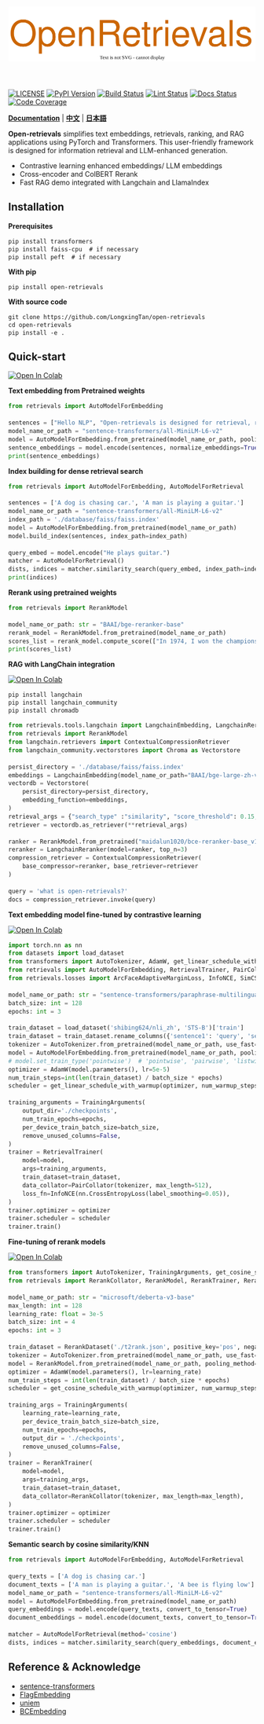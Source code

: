 [license-image]: https://img.shields.io/badge/License-Apache%202.0-blue.svg
[license-url]: https://opensource.org/licenses/Apache-2.0
[pypi-image]: https://badge.fury.io/py/open-retrievals.svg
[pypi-url]: https://pypi.org/project/open-retrievals
[pepy-image]: https://pepy.tech/badge/retrievals/month
[pepy-url]: https://pepy.tech/project/retrievals
[build-image]: https://github.com/LongxingTan/open-retrievals/actions/workflows/test.yml/badge.svg?branch=master
[build-url]: https://github.com/LongxingTan/open-retrievals/actions/workflows/test.yml?query=branch%3Amaster
[lint-image]: https://github.com/LongxingTan/open-retrievals/actions/workflows/lint.yml/badge.svg?branch=master
[lint-url]: https://github.com/LongxingTan/open-retrievals/actions/workflows/lint.yml?query=branch%3Amaster
[docs-image]: https://readthedocs.org/projects/open-retrievals/badge/?version=latest
[docs-url]: https://open-retrievals.readthedocs.io/en/latest/?version=latest
[coverage-image]: https://codecov.io/gh/longxingtan/open-retrievals/branch/master/graph/badge.svg
[coverage-url]: https://codecov.io/github/longxingtan/open-retrievals?branch=master

<h1 align="center">
<img src="./docs/source/_static/logo.svg" width="520" align=center/>
</h1><br>

[![LICENSE][license-image]][license-url]
[![PyPI Version][pypi-image]][pypi-url]
[![Build Status][build-image]][build-url]
[![Lint Status][lint-image]][lint-url]
[![Docs Status][docs-image]][docs-url]
[![Code Coverage][coverage-image]][coverage-url]


**[Documentation](https://open-retrievals.readthedocs.io)** | **[中文](https://github.com/LongxingTan/open-retrievals/blob/master/README_zh-CN.md)** | **[日本語](https://github.com/LongxingTan/open-retrievals/blob/master/README_ja-JP.md)**

**Open-retrievals** simplifies text embeddings, retrievals, ranking, and RAG applications using PyTorch and Transformers. This user-friendly framework is designed for information retrieval and LLM-enhanced generation.
- Contrastive learning enhanced embeddings/ LLM embeddings
- Cross-encoder and ColBERT Rerank
- Fast RAG demo integrated with Langchain and LlamaIndex


## Installation

**Prerequisites**
```shell
pip install transformers
pip install faiss-cpu  # if necessary
pip install peft  # if necessary
```

**With pip**
```shell
pip install open-retrievals
```

[//]: # (**With conda**)

[//]: # (```shell)

[//]: # (conda install open-retrievals -c conda-forge)

[//]: # (```)

**With source code**
```shell
git clone https://github.com/LongxingTan/open-retrievals
cd open-retrievals
pip install -e .
```


## Quick-start

[![Open In Colab](https://colab.research.google.com/assets/colab-badge.svg)](https://colab.research.google.com/drive/1-WBMisdWLeHUKlzJ2DrREXY_kSV8vjP3?usp=sharing)

**Text embedding from Pretrained weights**
```python
from retrievals import AutoModelForEmbedding

sentences = ["Hello NLP", "Open-retrievals is designed for retrieval, rerank and RAG"]
model_name_or_path = "sentence-transformers/all-MiniLM-L6-v2"
model = AutoModelForEmbedding.from_pretrained(model_name_or_path, pooling_method="mean")
sentence_embeddings = model.encode(sentences, normalize_embeddings=True, convert_to_tensor=True)
print(sentence_embeddings)
```

**Index building for dense retrieval search**
```python
from retrievals import AutoModelForEmbedding, AutoModelForRetrieval

sentences = ['A dog is chasing car.', 'A man is playing a guitar.']
model_name_or_path = "sentence-transformers/all-MiniLM-L6-v2"
index_path = './database/faiss/faiss.index'
model = AutoModelForEmbedding.from_pretrained(model_name_or_path)
model.build_index(sentences, index_path=index_path)

query_embed = model.encode("He plays guitar.")
matcher = AutoModelForRetrieval()
dists, indices = matcher.similarity_search(query_embed, index_path=index_path)
print(indices)
```

**Rerank using pretrained weights**
```python
from retrievals import RerankModel

model_name_or_path: str = "BAAI/bge-reranker-base"
rerank_model = RerankModel.from_pretrained(model_name_or_path)
scores_list = rerank_model.compute_score(["In 1974, I won the championship in Southeast Asia in my first kickboxing match", "In 1982, I defeated the heavy hitter Ryu Long."])
print(scores_list)
```

**RAG with LangChain integration**

[![Open In Colab](https://colab.research.google.com/assets/colab-badge.svg)](https://colab.research.google.com/drive/1fJC-8er-a4NRkdJkwWr4On7lGt9rAO4P?usp=sharing)

```shell
pip install langchain
pip install langchain_community
pip install chromadb
```

```python
from retrievals.tools.langchain import LangchainEmbedding, LangchainReranker
from retrievals import RerankModel
from langchain.retrievers import ContextualCompressionRetriever
from langchain_community.vectorstores import Chroma as Vectorstore

persist_directory = './database/faiss/faiss.index'
embeddings = LangchainEmbedding(model_name_or_path="BAAI/bge-large-zh-v1.5")
vectordb = Vectorstore(
    persist_directory=persist_directory,
    embedding_function=embeddings,
)
retrieval_args = {"search_type" :"similarity", "score_threshold": 0.15, "k": 10}
retriever = vectordb.as_retriever(**retrieval_args)

ranker = RerankModel.from_pretrained("maidalun1020/bce-reranker-base_v1")
reranker = LangchainReranker(model=ranker, top_n=3)
compression_retriever = ContextualCompressionRetriever(
    base_compressor=reranker, base_retriever=retriever
)

query = 'what is open-retrievals?'
docs = compression_retriever.invoke(query)
```

[//]: # (**RAG with LLamaIndex**)

[//]: # ()
[//]: # (```shell)

[//]: # (pip install llamaindex)

[//]: # (```)

[//]: # ()
[//]: # (```python)

[//]: # ()
[//]: # (```)

**Text embedding model fine-tuned by contrastive learning**

[![Open In Colab](https://colab.research.google.com/assets/colab-badge.svg)](https://colab.research.google.com/drive/17KXe2lnNRID-HiVvMtzQnONiO74oGs91?usp=sharing)

```python
import torch.nn as nn
from datasets import load_dataset
from transformers import AutoTokenizer, AdamW, get_linear_schedule_with_warmup, TrainingArguments
from retrievals import AutoModelForEmbedding, RetrievalTrainer, PairCollator, TripletCollator
from retrievals.losses import ArcFaceAdaptiveMarginLoss, InfoNCE, SimCSE, TripletLoss

model_name_or_path: str = "sentence-transformers/paraphrase-multilingual-mpnet-base-v2"
batch_size: int = 128
epochs: int = 3

train_dataset = load_dataset('shibing624/nli_zh', 'STS-B')['train']
train_dataset = train_dataset.rename_columns({'sentence1': 'query', 'sentence2': 'positive'})
tokenizer = AutoTokenizer.from_pretrained(model_name_or_path, use_fast=False)
model = AutoModelForEmbedding.from_pretrained(model_name_or_path, pooling_method="cls")
# model.set_train_type('pointwise')  # 'pointwise', 'pairwise', 'listwise'
optimizer = AdamW(model.parameters(), lr=5e-5)
num_train_steps=int(len(train_dataset) / batch_size * epochs)
scheduler = get_linear_schedule_with_warmup(optimizer, num_warmup_steps=0.05 * num_train_steps, num_training_steps=num_train_steps)

training_arguments = TrainingArguments(
    output_dir='./checkpoints',
    num_train_epochs=epochs,
    per_device_train_batch_size=batch_size,
    remove_unused_columns=False,
)
trainer = RetrievalTrainer(
    model=model,
    args=training_arguments,
    train_dataset=train_dataset,
    data_collator=PairCollator(tokenizer, max_length=512),
    loss_fn=InfoNCE(nn.CrossEntropyLoss(label_smoothing=0.05)),
)
trainer.optimizer = optimizer
trainer.scheduler = scheduler
trainer.train()
```

**Fine-tuning of rerank models**

[![Open In Colab](https://colab.research.google.com/assets/colab-badge.svg)](https://colab.research.google.com/drive/1QvbUkZtG56SXomGYidwI4RQzwODQrWNm?usp=sharing)

```python
from transformers import AutoTokenizer, TrainingArguments, get_cosine_schedule_with_warmup, AdamW
from retrievals import RerankCollator, RerankModel, RerankTrainer, RerankDataset

model_name_or_path: str = "microsoft/deberta-v3-base"
max_length: int = 128
learning_rate: float = 3e-5
batch_size: int = 4
epochs: int = 3

train_dataset = RerankDataset('./t2rank.json', positive_key='pos', negative_key='neg')
tokenizer = AutoTokenizer.from_pretrained(model_name_or_path, use_fast=False)
model = RerankModel.from_pretrained(model_name_or_path, pooling_method="mean")
optimizer = AdamW(model.parameters(), lr=learning_rate)
num_train_steps = int(len(train_dataset) / batch_size * epochs)
scheduler = get_cosine_schedule_with_warmup(optimizer, num_warmup_steps=0.05 * num_train_steps, num_training_steps=num_train_steps)

training_args = TrainingArguments(
    learning_rate=learning_rate,
    per_device_train_batch_size=batch_size,
    num_train_epochs=epochs,
    output_dir = './checkpoints',
    remove_unused_columns=False,
)
trainer = RerankTrainer(
    model=model,
    args=training_args,
    train_dataset=train_dataset,
    data_collator=RerankCollator(tokenizer, max_length=max_length),
)
trainer.optimizer = optimizer
trainer.scheduler = scheduler
trainer.train()
```

**Semantic search by cosine similarity/KNN**
```python
from retrievals import AutoModelForEmbedding, AutoModelForRetrieval

query_texts = ['A dog is chasing car.']
document_texts = ['A man is playing a guitar.', 'A bee is flying low']
model_name_or_path = "sentence-transformers/all-MiniLM-L6-v2"
model = AutoModelForEmbedding.from_pretrained(model_name_or_path)
query_embeddings = model.encode(query_texts, convert_to_tensor=True)
document_embeddings = model.encode(document_texts, convert_to_tensor=True)

matcher = AutoModelForRetrieval(method='cosine')
dists, indices = matcher.similarity_search(query_embeddings, document_embeddings, top_k=1)
```


## Reference & Acknowledge
- [sentence-transformers](https://github.com/UKPLab/sentence-transformers)
- [FlagEmbedding](https://github.com/FlagOpen/FlagEmbedding)
- [uniem](https://github.com/wangyuxinwhy/uniem)
- [BCEmbedding](https://github.com/netease-youdao/BCEmbedding)
